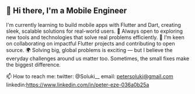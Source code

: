 ## 👋 Hi there, I'm a Mobile Engineer

I'm currently learning to build mobile apps with Flutter and Dart, creating sleek, scalable solutions for real-world users.
🔭 Always open to exploring new tools and technologies that solve real problems efficiently.
👯 I’m keen on collaborating on impactful Flutter projects and contributing to open source.
🌍 Solving big, global problems is exciting — but I believe the everyday challenges around us matter too. Sometimes, the small fixes make the biggest difference.


📫 How to reach me:
twitter: @Soluki__
email: petersoluki@gmail.com
linkedin:https://www.linkedin.com/in/peter-eze-036a0b25a

